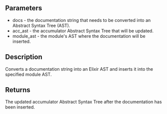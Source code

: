 ## Parameters

- docs - the documentation string that needs to be converted into an Abstract Syntax Tree (AST).
- acc_ast - the accumulator Abstract Syntax Tree that will be updated.
- module_ast - the module's AST where the documentation will be inserted.

## Description
Converts a documentation string into an Elixir AST and inserts it into the specified module AST.

## Returns
The updated accumulator Abstract Syntax Tree after the documentation has been inserted.